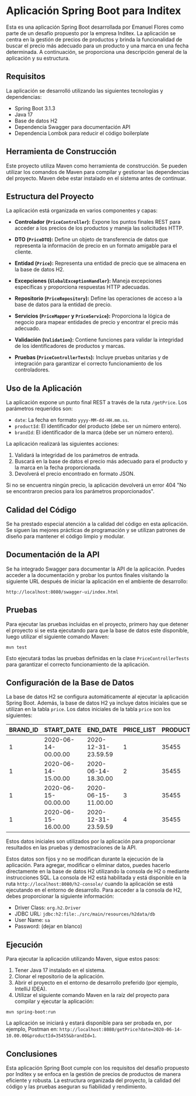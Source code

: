 # Aplicación Spring Boot para Inditex

Esta es una aplicación Spring Boot desarrollada por Emanuel Flores como parte de un desafío propuesto por la empresa Inditex. La aplicación se centra en la gestión de precios de productos y brinda la funcionalidad de buscar el precio más adecuado para un producto y una marca en una fecha determinada. A continuación, se proporciona una descripción general de la aplicación y su estructura.

## Requisitos

La aplicación se desarrolló utilizando las siguientes tecnologías y dependencias:

- Spring Boot 3.1.3
- Java 17
- Base de datos H2
- Dependencia Swagger para documentación API
- Dependencia Lombok para reducir el código boilerplate

## Herramienta de Construcción

Este proyecto utiliza Maven como herramienta de construcción. Se pueden utilizar los comandos de Maven para compilar y gestionar las dependencias del proyecto. Maven debe estar instalado en el sistema antes de continuar.

## Estructura del Proyecto

La aplicación está organizada en varios componentes y capas:

- **Controlador (`PriceController`):** Expone los puntos finales REST para acceder a los precios de los productos y maneja las solicitudes HTTP.

- **DTO (`PriceDTO`):** Define un objeto de transferencia de datos que representa la información de precio en un formato amigable para el cliente.

- **Entidad (`Price`):** Representa una entidad de precio que se almacena en la base de datos H2.

- **Excepciones (`GlobalExceptionHandler`):** Maneja excepciones específicas y proporciona respuestas HTTP adecuadas.

- **Repositorio (`PriceRepository`):** Define las operaciones de acceso a la base de datos para la entidad de precio.

- **Servicios (`PriceMapper` y `PriceService`):** Proporciona la lógica de negocio para mapear entidades de precio y encontrar el precio más adecuado.

- **Validación (`Validation`):** Contiene funciones para validar la integridad de los identificadores de productos y marcas.

- **Pruebas (`PriceControllerTests`):** Incluye pruebas unitarias y de integración para garantizar el correcto funcionamiento de los controladores.

## Uso de la Aplicación

La aplicación expone un punto final REST a través de la ruta `/getPrice`. Los parámetros requeridos son:

- `date`: La fecha en formato `yyyy-MM-dd-HH.mm.ss`.
- `productId`: El identificador del producto (debe ser un número entero).
- `brandId`: El identificador de la marca (debe ser un número entero).

La aplicación realizará las siguientes acciones:

1. Validará la integridad de los parámetros de entrada.
2. Buscará en la base de datos el precio más adecuado para el producto y la marca en la fecha proporcionada.
3. Devolverá el precio encontrado en formato JSON.

Si no se encuentra ningún precio, la aplicación devolverá un error 404 "No se encontraron precios para los parámetros proporcionados".

## Calidad del Código

Se ha prestado especial atención a la calidad del código en esta aplicación. Se siguen las mejores prácticas de programación y se utilizan patrones de diseño para mantener el código limpio y modular.

## Documentación de la API

Se ha integrado Swagger para documentar la API de la aplicación. Puedes acceder a la documentación y probar los puntos finales visitando la siguiente URL después de iniciar la aplicación en el ambiente de desarrollo:

```
http://localhost:8080/swagger-ui/index.html
```

## Pruebas

Para ejecutar las pruebas incluidas en el proyecto, primero hay que detener el proyecto si se esta ejecutando para que la base de datos este disponible, luego utilizar el siguiente comando Maven:

```
mvn test
```

Esto ejecutará todas las pruebas definidas en la clase `PriceControllerTests` para garantizar el correcto funcionamiento de la aplicación.

## Configuración de la Base de Datos

La base de datos H2 se configura automáticamente al ejecutar la aplicación Spring Boot. Además, la base de datos H2 ya incluye datos iniciales que se utilizan en la tabla `price`. Los datos iniciales de la tabla `price` son los siguientes:

| BRAND_ID | START_DATE           | END_DATE             | PRICE_LIST | PRODUCT_ID | PRIORITY | PRICE | CURR |
|----------|----------------------|----------------------|------------|------------|----------|-------|------|
| 1        | 2020-06-14-00.00.00 | 2020-12-31-23.59.59 | 1          | 35455      | 0        | 35.50 | EUR  |
| 1        | 2020-06-14-15.00.00 | 2020-06-14-18.30.00 | 2          | 35455      | 1        | 25.45 | EUR  |
| 1        | 2020-06-15-00.00.00 | 2020-06-15-11.00.00 | 3          | 35455      | 1        | 30.50 | EUR  |
| 1        | 2020-06-15-16.00.00 | 2020-12-31-23.59.59 | 4          | 35455      | 1        | 38.95 | EUR  |

Estos datos iniciales son utilizados por la aplicación para proporcionar resultados en las pruebas y demostraciones de la API.

Estos datos son fijos y no se modifican durante la ejecución de la aplicación. Para agregar, modificar o eliminar datos, puedes hacerlo directamente en la base de datos H2 utilizando la consola de H2 o mediante instrucciones SQL. La consola de H2 está habilitada y está disponible en la ruta `http://localhost:8080/h2-console/` cuando la aplicación se está ejecutando en el entorno de desarrollo. Para acceder a la consola de H2, debes proporcionar la siguiente información: 

* Driver Class: `org.h2.Driver`
* JDBC URL: `jdbc:h2:file:./src/main/resources/h2data/db`
* User Name: `sa`
* Password: (dejar en blanco)

## Ejecución

Para ejecutar la aplicación utilizando Maven, sigue estos pasos:

1. Tener Java 17 instalado en el sistema.
2. Clonar el repositorio de la aplicación.
3. Abrir el proyecto en el entorno de desarrollo preferido (por ejemplo, IntelliJ IDEA).
4. Utilizar el siguiente comando Maven en la raíz del proyecto para compilar y ejecutar la aplicación:

```
mvn spring-boot:run
```

La aplicación se iniciará y estará disponible para ser probada en, por ejemplo, Postman en: `http://localhost:8080/getPrice?date=2020-06-14-10.00.00&productId=35455&brandId=1`.

## Conclusiones

Esta aplicación Spring Boot cumple con los requisitos del desafío propuesto por Inditex y se enfoca en la gestión de precios de productos de manera eficiente y robusta. La estructura organizada del proyecto, la calidad del código y las pruebas aseguran su fiabilidad y rendimiento.